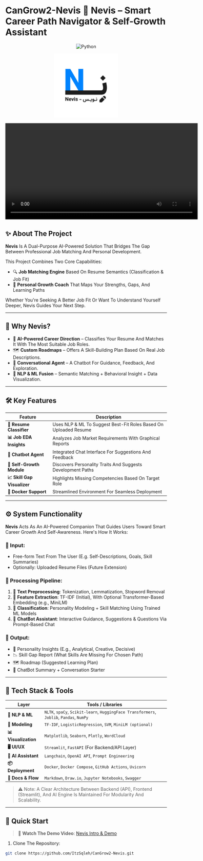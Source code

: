 # CanGrow2-Nevis 🚀 Nevis – Smart Career Path Navigator & Self-Growth Assistant

<p align="center">
  <img src="https://img.shields.io/badge/Made%20With-Python-blue?logo=python" alt="Python">
</p>

<p align="center">
  <img src="Assets/Nevis-Logo-White-Bg.jpg" alt="Nevis Logo" width="200">
</p>

<p align="center">
  <video width="600" controls>
    <source src="Assets/Nevis-IntroVideo.mp4" type="video/mp4">
    Your Browser Does Not Support The Video Tag .
  </video>
</p>

## ✨ About The Project

**Nevis** Is A Dual-Purpose AI-Powered Solution That Bridges The Gap Between Professional Job Matching And Personal Development.

This Project Combines Two Core Capabilities:

- 🔍 **Job Matching Engine** Based On Resume Semantics (Classification & Job Fit)
- 🧠 **Personal Growth Coach** That Maps Your Strengths, Gaps, And Learning Paths

Whether You're Seeking A Better Job Fit Or Want To Understand Yourself Deeper, Nevis Guides Your Next Step.

---

## 🧠 Why Nevis?

- 🎯 **AI-Powered Career Direction** – Classifies Your Resume And Matches It With The Most Suitable Job Roles.
- 🗺️ **Custom Roadmaps** – Offers A Skill-Building Plan Based On Real Job Descriptions.
- 💬 **Conversational Agent** – A Chatbot For Guidance, Feedback, And Exploration.
- 🔬 **NLP & ML Fusion** – Semantic Matching + Behavioral Insight + Data Visualization.

---

## 🛠️ Key Features

| Feature | Description |
|--------|-------------|
| **📄 Resume Classifier** | Uses NLP & ML To Suggest Best-Fit Roles Based On Uploaded Resume |
| **📊 Job EDA Insights** | Analyzes Job Market Requirements With Graphical Reports |
| **💬 Chatbot Agent** | Integrated Chat Interface For Suggestions And Feedback |
| **🧠 Self-Growth Module** | Discovers Personality Traits And Suggests Development Paths |
| **📈 Skill Gap Visualizer** | Highlights Missing Competencies Based On Target Role |
| **🐳 Docker Support** | Streamlined Environment For Seamless Deployment |

---

## ⚙️ System Functionality

**Nevis** Acts As An AI-Powered Companion That Guides Users Toward Smart Career Growth And Self-Awareness. Here's How It Works:

### 🧾 Input:
- Free-form Text From The User (E.g. Self-Descriptions, Goals, Skill Summaries)
- Optionally: Uploaded Resume Files (Future Extension)

### 🔄 Processing Pipeline:
1. 🧹 **Text Preprocessing**: Tokenization, Lemmatization, Stopword Removal
2. 🧠 **Feature Extraction**: TF-IDF (Initial), With Optional Transformer-Based Embedding (e.g., MiniLM)
3. 🎯 **Classification**: Personality Modeling + Skill Matching Using Trained ML Models
5. 💬 **ChatBot Assistant**: Interactive Guidance, Suggestions & Questions Via Prompt-Based Chat

### 🧾 Output:
- 🧠 Personality Insights (E.g., Analytical, Creative, Decisive)
- 📉 Skill Gap Report (What Skills Are Missing For Chosen Path)
- 🗺️ Roadmap (Suggested Learning Plan)
- 🤖 ChatBot Summary + Conversation Starter

---

## 🧰 Tech Stack & Tools

| Layer | Tools / Libraries |
|-------|--------------------|
| **🧠 NLP & ML** | `NLTK`, `spaCy`, `Scikit-learn`, `HuggingFace Transformers`, `Joblib`, `Pandas`, `NumPy` |
| **🧪 Modeling** | `TF-IDF`, `LogisticRegression`, `SVM`, `MiniLM (optional)` |
| **📊 Visualization** | `Matplotlib`, `Seaborn`, `Plotly`, `WordCloud` |
| **🖥️ UI/UX** | `Streamlit`, `FastAPI` (For Backend/API Layer) |
| **🧠 AI Assistant** | `Langchain`, `OpenAI API`, `Prompt Engineering` |
| **📦 Deployment** | `Docker`, `Docker Compose`, `GitHub Actions`, `Uvicorn` |
| **📂 Docs & Flow** | `Markdown`, `Draw.io`, `Jupyter Notebooks`, `Swagger` |

> ⚠️ Note: A Clear Architecture Between Backend (API), Frontend (Streamlit), And AI Engine Is Maintained For Modularity And Scalability.

---

## 🚀 Quick Start

> 🎥 **Watch The Demo Video**: [Nevis Intro & Demo](Assets/Nevis-IntroVideo.mp4)  
1. Clone The Repository:
```bash
git clone https://github.com/ItzSqleh/CanGrow2-Nevis.git

